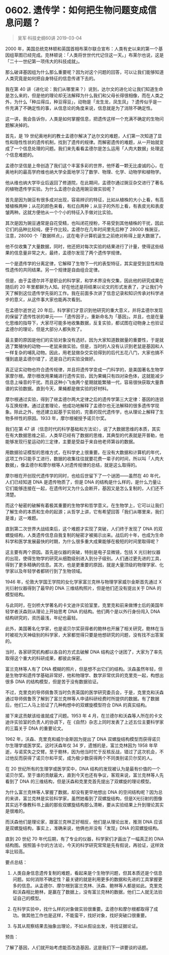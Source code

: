 # 0602. 遗传学：如何把生物问题变成信息问题？
> 吴军·科技史纲60讲
2019-03-04

2000 年，美国总统克林顿和英国首相布莱尔联合宣布：人类有史以来的第一个基因组草图已经完成。克林顿说：「人类将世世代代记住这一天。」布莱尔也说，这是「二十一世纪第一项伟大的科技成就」。

那么破译基因组为什么那么重要呢？因为对这个问题的回答，可以让我们能够知道人类究竟是如何把自身特征的信息传递下去的。

我在第 40 讲（进化论：我们从哪里来？）说到，达尔文的进化论让我们知道生命是怎么来的，但是他的理论却无法解释为什么我们和父母长得很相像，而在人类之外，为什么「种瓜得瓜，种豆得豆」，动物是「龙生龙，凤生凤」？遗传似乎是一件充满了不确定性的事，从信息论的角度来说，信息就是为了消除不确定性。

这一讲，我会告诉你，人类是如何掌握信息，把遗传这样一个充满不确定的生物问题解决掉的。

首先，是 19 世纪奥地利的教士孟德尔解决了达尔文的难题，人们第一次知道了显性和隐性性状的遗传机制，找到了遗传的规律。而解密遗传的难题，从一开始就变成了一个信息处理的问题。我们来先看看孟德尔是怎么运用「人肉大数据」处理这个信息难题的。

孟德尔坚信是上帝创造了我们这个丰富多彩的世界，他怀着一颗无比虔诚的心，在奥地利的最高学府维也纳大学全面地学习了数学、物理、化学、动物学和植物学。

他从维也纳大学毕业后返回了修道院，在此期间，孟德尔通过豌豆杂交进行了著名的植物遗传学实验。为什么孟德尔会选用豌豆做实验呢？

首先是因为豌豆有很多成对出现，容易辨识的特征，比如从植株的大小上看，有高矮植株两种；从花的颜色来看，有红白两种；从豆子的外形上看，有表皮光和表皮皱两种。这就方便他从一个个小的特征入手做对比实验。

其次是因为豌豆通常是自花受精，也叫闭花授粉，不易受到其他植株的干扰，因此它们的品种比较纯，便于作比较。孟德尔在几年时间里先后种了 28000 株豌豆，注意，28000 个「数据样点」，这在电子计算机诞生之前绝对称得上是大数据了。

他不仅收集了大量数据，同时，他还把对每次实验的结果进行了计量，使得这些结果的信息量非常之大，最终，孟德尔发现了两个遗传学规律。

一个是遗传学的分离定律，它解释了生物下一代的表型特征，其实是受到显性和隐性遗传的共同结果。另一个规律是自由组合定律。

但是，由于孟德尔并不是职业的科学家，和学术界没有交集，因此他的研究成果在随后的 20 年里都鲜为人知。好在他还是将结果以论文的形式发表了，才让我们今天了解到这位遗传学先驱的工作。我在前面多次讲了信息记录和知识传承对科学进步的意义，从这件事大家也能再次看到。

在孟德尔逝世近 20 年后，科学家们才意识到他研究的重大意义，并将孟德尔发现的保留了遗传性状的单元——「遗传因子」，重新命名为「基因」。并且，也是在量化思维的指导下，大家尽可能多地收集数据，反复实验，都试图在动物身上也验证孟德尔的理论，但是大部分人都失败了。

最主要的原因是他们的实验对象没有选好。因为大家知道数据量的重要性，于是就选了繁殖快的动物——老鼠来做实验。但是，当时的人没有认识到老鼠是基因和人一样复杂的哺乳动物。因此，用老鼠做杂交实验得到的后代五花八门，大家也搞不懂到底是孟德尔错了，还是自己的实验没做好。

真正证实动物也符合遗传规律，并且将遗传学变成一门科学的，是美国著名生物学家摩尔根。摩尔根改用果蝇进行遗传实验，因为果蝇只有四对染色体，这就能减少信息上噪音的干扰。而且这种小飞虫两个星期就能繁殖一代，容易很快获取大量靠谱的实验数据。直到今天，果蝇都是做实验的好材料。

摩尔根通过实验，得到了继孟德尔两大定律之后的遗传学第三大定律：基因的连锁与互换规律。通过这套理论，他成功地解释了孟德尔也无法解释的很多遗传学现象。除此之外，他还建立起基于实验的，完善的现代遗传学，也从理论上解释了生物多样性的原因。1933 年，摩尔根被授予诺贝尔奖。

我们在第 47 讲（信息时代的科学基础和方法论），说了大数据思维的本质，其实在有大数据思维之前，人类早已经有了数据的思维，其典型的代表就是开普勒，他能够发现行星运动的三定律，主要是受益于来自他老师第谷的数据。

用数据验证模型的思维方式，在科学史上很重要。在没有大数据和计算机的年代，这项工作只能手工进行，数据的收集往往就要花费一辈子的时间，所以叫「人肉大数据」，像孟德尔和摩尔根等人对遗传规律的总结，就是这么取得的。

摩尔根在开创现代遗传学的同时，也给后世留下了一个谜团——虽然在 40 年代，人们已经知道 DNA 是遗传物质了，但是 DNA 的结构是什么样的，是什么力量让它们能够连接在一起，在遗传时又为什么会断开，基因又是怎么复制的，人们还不清楚。

而这个秘密的破解有着极其重要的生物学和哲学意义。在生物学上，它可以让我们了解生命的本质和生命的起源；从哲学上讲，它有希望回答「我们从哪里来，我们是谁」这一难题。

直到第二次世界大战结束后，这个难题才实现了突破，人们终于发现了 DNA 的双螺旋结构，人类遗传信息自我复制的秘密才被揭示出来。战后的十年，也成为生命科学和医学发展最快的时期，为什么很多重大成果能够在极短的时间里取得呢？

这主要有两个原因。首先是仪器的突破，特别是电子显微镜，包括 X 光衍射仪器的出现，使得生物学的研究从细胞级别进入到分子级别。人们通过更先进的工具，得到了更多精确的信息。其次，也是更重要的原因，就是大量顶级的物理学家、化学家以及年轻学者都转行到了生物领域。

1946 年，伦敦大学国王学院的女化学家富兰克林与物理学家威尔金斯首先通过 X 光衍射仪器得到了最早的 DNA 三维结构照片，但是他们还没有提出关于 DNA 的模型结构。

与此同时，在剑桥大学著名的卡文迪许实验室里，克里克和前来做博士后的美国年轻学者沃森则从理论上开始思考 DNA 的结构。他们两个是以外行身份闯入 DNA 结构研究的，资历最浅，年纪也最轻。

此外，美国著名化学家，也是诺贝尔奖获得者的鲍林也开展了相关研究，鲍林在当时被视为天神级别的科学家，大家都觉得只要是他想研究的问题，没有找不出答案的。

当时，各家研究机构都以各自的方式去破解 DNA 结构这个谜团了，大家为了率先取得这个重大的科研成果，都彼此保密。

富兰克林等人有了 DNA 模糊的照片，但是想不出它们的结构。沃森虽然年轻，但是生物学和遗传学基础非常好，他和物理学、数学非常优异的克里克一起，构想出很多 DNA 的结构模型，但是苦于没有数据验证。

不过，克里克的导师佩鲁茨当时负责英国的医学研究委员会，于是，克里克和沃森通过导师佩鲁茨了解到了富兰克林等人申请科研经费时所提供的数据。有了数据后，他们二人马上验证了几种构想中的双螺旋模型符合 DNA 的真实结构。

接下来这贡献该给谁就成了问题。1953 年 4 月，在兰德尔和沃森等人所在的卡文迪许实验室的负责人的协调下，在《自然》杂志上同时发表了上述五位主要科学家的三篇关于 DNA 的重要论文。

1962 年，沃森、克里克和威尔金斯因为提出了 DNA 双螺旋结构模型而获得诺贝尔生理学或医学奖。这时沃森年仅 34 岁，遗憾的是，富兰克林因为 1958 年早逝，与诺奖失之交臂。至于鲍林，因为他当时忙于反核反战，错过了这次机会，不过他反而获得了诺贝尔和平奖，成为极少数获得两个不同类别诺贝尔奖的人。

在 20 世纪所有的生理学或医学奖中，DNA 结构的发现被认为是最有价值的一个诺贝尔奖。至于谁的贡献最大，直到今天也还有争议，客观来说，富兰克林等人先看到了 DNA 的三维结构，但是沃森和克里克首先提出了双螺旋的理论模型。

为什么富兰克林等人掌握了数据，却没有更早地想出 DNA 的空间结构呢？因为总的来讲，富兰克林是实验科学家，虽然她看到了双螺旋结构，但是X光衍射的图像其实远不像教科书上画的那些双螺旋结构那么清晰，要从实验结果上升到理论其实是很难的。

而沃森他们是理论家，跟富兰克林正好相反，他们是从理论出发，推测 DNA 应该是双螺旋结构，事实上，准确来说，他俩也并没有「发现」DNA 的双螺旋结构。

直到 20 世纪 70 年代后期，有了专业的仪器，科学家们才画出了一幅真正的 DNA 结构图。按照笛卡尔的方法论，今天的科学研究常常是先有假说，再验证，这样效率比较高。

要点总结：

1. 人类自身信息遗传复制的难题，看起来是个生物学问题，但其本质还是个信息问题。如何消除不确定性？最关键的就是利用更多的数据和先进的工具掌握更多的信息。从孟德尔、摩尔根到富兰克林、沃森、鲍林等人都是如此。克里克和沃森相比鲍林，是赢在了数据上，没有富兰克林的数据，他们二人就无法验证自己的模型。

2. 在科学实验中，找什么样的对象做实验很重要。孟德尔和摩尔根都取得了成功。做其他工作也是这样，不能蛮干，找好对象，找好突破口很重要。

3. 与其从观察结果去抽象出理论，不如从假设出发，寻找证据论证。

预告：

了解了基因，人们就开始考虑能否改造基因，这是我们下一讲要谈的话题。